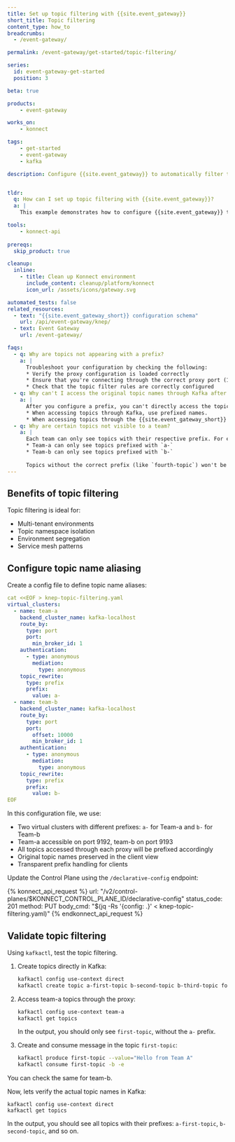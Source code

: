 ```yaml
---
title: Set up topic filtering with {{site.event_gateway}}
short_title: Topic filtering
content_type: how_to
breadcrumbs:
  - /event-gateway/

permalink: /event-gateway/get-started/topic-filtering/

series:
  id: event-gateway-get-started
  position: 3

beta: true

products:
    - event-gateway

works_on:
    - konnect

tags:
    - get-started
    - event-gateway
    - kafka

description: Configure {{site.event_gateway}} to automatically filter topic names using prefixes.


tldr: 
  q: How can I set up topic filtering with {{site.event_gateway}}?
  a: | 
    This example demonstrates how to configure {{site.event_gateway}} to automatically filter topic names using prefixes.

tools:
    - konnect-api
  
prereqs:
  skip_product: true

cleanup:
  inline:
    - title: Clean up Konnect environment
      include_content: cleanup/platform/konnect
      icon_url: /assets/icons/gateway.svg

automated_tests: false
related_resources:
  - text: "{{site.event_gateway_short}} configuration schema"
    url: /api/event-gateway/knep/
  - text: Event Gateway
    url: /event-gateway/

faqs:
  - q: Why are topics not appearing with a prefix?
    a: |
      Troubleshoot your configuration by checking the following:
      * Verify the proxy configuration is loaded correctly
      * Ensure that you're connecting through the correct proxy port (19092 for team-a, 29092 for team-b)
      * Check that the topic filter rules are correctly configured
  - q: Why can't I access the original topic names through Kafka after configuring a prefix?
    a: |
      After you configure a prefix, you can't directly access the topics using the original names. 
      * When accessing topics through Kafka, use prefixed names.
      * When accessing topics through the {{site.event_gateway_short}} proxy, use prefixed names.
  - q: Why are certain topics not visible to a team?
    a: |
      Each team can only see topics with their respective prefix. For example:
      * Team-a can only see topics prefixed with `a-`
      * Team-b can only see topics prefixed with `b-`
      
      Topics without the correct prefix (like `fourth-topic`) won't be visible through either proxy.
---
```


## Benefits of topic filtering

Topic filtering is ideal for:

* Multi-tenant environments
* Topic namespace isolation
* Environment segregation
* Service mesh patterns


## Configure topic name aliasing

Create a config file to define topic name aliases:

```yaml
cat <<EOF > knep-topic-filtering.yaml
virtual_clusters:
  - name: team-a
    backend_cluster_name: kafka-localhost
    route_by:
      type: port
      port:
        min_broker_id: 1
    authentication:
      - type: anonymous
        mediation:
          type: anonymous
    topic_rewrite:
      type: prefix
      prefix:
        value: a-
  - name: team-b
    backend_cluster_name: kafka-localhost
    route_by:
      type: port
      port:
        offset: 10000
        min_broker_id: 1
    authentication:
      - type: anonymous
        mediation:
          type: anonymous
    topic_rewrite:
      type: prefix
      prefix:
        value: b-
EOF
```
In this configuration file, we use:
* Two virtual clusters with different prefixes: `a-` for Team-a and `b-` for Team-b
* Team-a accessible on port 9192, team-b on port 9193
* All topics accessed through each proxy will be prefixed accordingly
* Original topic names preserved in the client view
* Transparent prefix handling for clients

Update the Control Plane using the `/declarative-config` endpoint:

<!--vale off-->
{% konnect_api_request %}
url: "/v2/control-planes/$KONNECT_CONTROL_PLANE_ID/declarative-config"
status_code: 201
method: PUT
body_cmd: "$(jq -Rs '{config: .}' < knep-topic-filtering.yaml)"
{% endkonnect_api_request %}
<!--vale on-->

## Validate topic filtering

Using `kafkactl`, test the topic filtering.

1. Create topics directly in Kafka:

   ```sh
   kafkactl config use-context direct
   kafkactl create topic a-first-topic b-second-topic b-third-topic fourth-topic
   ```

1. Access team-a topics through the proxy:

   ```sh
   kafkactl config use-context team-a
   kafkactl get topics
   ```

   In the output, you should only see `first-topic`, without the `a-` prefix.

1. Create and consume message in the topic `first-topic`:

   ```sh
   kafkactl produce first-topic --value="Hello from Team A"
   kafkactl consume first-topic -b -e
   ```

You can check the same for team-b.

Now, lets verify the actual topic names in Kafka:
```
kafkactl config use-context direct
kafkactl get topics
```

In the output, you should see all topics with their prefixes: `a-first-topic`, `b-second-topic`, and so on.
